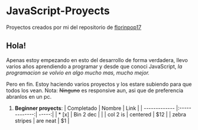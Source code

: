 # JavaScript-Proyects
Proyectos creados por mi del repositorio de [florinpop17](https://github.com/florinpop17/app-ideas.git)

## Hola! 
Apenas estoy empezando en esto del desarrollo de forma verdadera, llevo varios años aprendiendo a programar y desde que conoci JavaScript, *la programacion se volvio en algo mucho mas, mucho mejor.*

Pero en fin. Estoy haciendo varios proyectos y los estare subiendo para que todos los vean.
Nota: ~~Ninguno~~ es responsive aun, asi que de preferencia abranlos en un pc.


1. **Beginner proyects**:
    | Completado    | Nombre        | Link  |
    | ------------- |:-------------:| -----:|
    | * [x]         | Bin 2 dec |           |
    | col 2 is      | centered      |   $12 |
    | zebra stripes | are neat      |    $1 |
   
